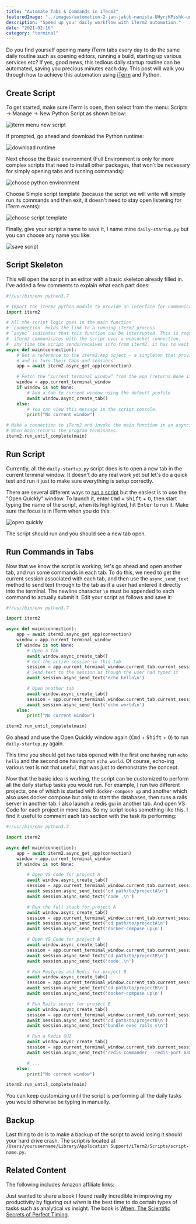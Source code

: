 ```yaml
---
title: "Automate Tabs & Commands in iTerm2"
featuredImage: "../images/automation-2-jan-jakub-nanista-UHyrjKPsshk-unsplash.jpg"
description: "Speed up your daily workflow with iTerm2 automation."
date: "2021-02-16"
category: "terminal"
---
```


Do you find yourself opening many iTerm tabs every day to do the same daily routine such as opening editors, running a build, starting up various services etc? If yes, good news, this tedious daily startup routine can be automated, saving you precious minutes each day. This post will walk you through how to achieve this automation using [iTerm](https://iterm2.com/) and Python.

## Create Script

To get started, make sure iTerm is open, then select from the menu: Scripts -> Manage -> New Python Script as shown below:

![iterm menu new script](../images/iterm-menu-new-script.png "iterm menu new script")

If prompted, go ahead and download the Python runtime:

![download runtime](../images/download-runtime.png "download runtime")

Next choose the Basic environment (Full Environment is only for more complex scripts that need to install other packages, that won't be necessary for simply opening tabs and running commands):

![choose python environment](../images/choose-python-env.png "choose python environment")

Choose Simple script template (because the script we will write will simply run its commands and then exit, it doesn't need to stay open listening for iTerm events):

![choose script template](../images/choose-script-template.png "choose script template")

Finally, give your script a name to save it, I name mine `daily-startup.py` but you can choose any name you like:

![save script](../images/save-script.png "save script")

## Script Skeleton

This will open the script in an editor with a basic skeleton already filled in. I've added a few comments to explain what each part does:

```python
#!/usr/bin/env python3.7

# Import the iterm2 python module to provide an interface for communicating with iTerm
import iterm2

# All the script logic goes in the main function
# `connection` holds the link to a running iTerm2 process
# `async` indicates that this function can be interrupted. This is required because
#  iTerm2 communicates with the script over a websocket connection,
#  any time the script sends/receives info from iterm2, it has to wait for a few milliseconds.
async def main(connection):
    # Get a reference to the iterm2.App object - a singleton that provides access to iTerm2’s windows,
    # and in turn their tabs and sessions.
    app = await iterm2.async_get_app(connection)

    # Fetch the “current terminal window” from the app (returns None if there is no current window)
    window = app.current_terminal_window
    if window is not None:
        # Add a tab to current window using the default profile
        await window.async_create_tab()
    else:
        # You can view this message in the script console.
        print("No current window")

# Make a connection to iTerm2 and invoke the main function in an asyncio event loop.
# When main returns the program terminates.
iterm2.run_until_complete(main)
```

## Run Script

Currently, all the `daily-startup.py` script does is to open a new tab in the current terminal window. It doesn't do any real work yet but let's do a quick test and run it just to make sure everything is setup correctly.

There are several different ways to [run a script](https://iterm2.com/python-api/tutorial/running.html) but the easiest is to use the "Open Quickly" window. To launch it, enter <kbd>Cmd</kbd> + <kbd>Shift</kbd> + <kbd>O</kbd>, then start typing the name of the script, when its highlighted, hit <kbd>Enter</kbd> to run it. Make sure the focus is in iTerm when you do this:

![open quickly](../images/open-quickly.png "open quickly")

The script should run and you should see a new tab open.

## Run Commands in Tabs

Now that we know the script is working, let's go ahead and open another tab, and run some commands in each tab. To do this, we need to get the current session associated with each tab, and then use the `async_send_text` method to send text through to the tab as if a user had entered it directly into the terminal. The newline character `\n` must be appended to each command to actually submit it. Edit your script as follows and save it:

```python
#!/usr/bin/env python3.7

import iterm2

async def main(connection):
    app = await iterm2.async_get_app(connection)
    window = app.current_terminal_window
    if window is not None:
        # Open a tab
        await window.async_create_tab()
        # Get the active session in this tab
        session = app.current_terminal_window.current_tab.current_session
        # Send text to the session as though the user had typed it
        await session.async_send_text('echo hello\n')

        # Open another tab
        await window.async_create_tab()
        session = app.current_terminal_window.current_tab.current_session
        await session.async_send_text('echo world\n')
    else:
        print("No current window")

iterm2.run_until_complete(main)
```

Go ahead and use the Open Quickly window again (<kbd>Cmd</kbd> + <kbd>Shift</kbd> + <kbd>O</kbd>) to run `daily-startup.py` again.

This time you should get two tabs opened with the first one having run `echo hello` and the second one having run `echo world`. Of course, echo-ing various text is not that useful, that was just to demonstrate the concept.

Now that the basic idea is working, the script can be customized to perform all the daily startup tasks you would run. For example, I run two different projects, one of which is started with `docker-compose up` and another which also uses docker compose but only to start the databases, then runs a rails server in another tab. I also launch a redis gui in another tab. And open VS Code for each project in more tabs. So my script looks something like this. I find it useful to comment each tab section with the task its performing:

```python
#!/usr/bin/env python3.7

import iterm2

async def main(connection):
    app = await iterm2.async_get_app(connection)
    window = app.current_terminal_window
    if window is not None:

        # Open VS Code for project A
        await window.async_create_tab()
        session = app.current_terminal_window.current_tab.current_session
        await session.async_send_text('cd path/to/projectA\n')
        await session.async_send_text('code .\n')

        # Run the full stack for project A
        await window.async_create_tab()
        session = app.current_terminal_window.current_tab.current_session
        await session.async_send_text('cd path/to/projectA\n')
        await session.async_send_text('docker-compose up\n')

        # Open VS Code for project B
        await window.async_create_tab()
        session = app.current_terminal_window.current_tab.current_session
        await session.async_send_text('cd path/to/projectB\n')
        await session.async_send_text('code .\n')

        # Run Postgres and Redis for project B
        await window.async_create_tab()
        session = app.current_terminal_window.current_tab.current_session
        await session.async_send_text('cd path/to/projectB\n')
        await session.async_send_text('docker-compose up\n')

        # Run Rails server for project B
        await window.async_create_tab()
        session = app.current_terminal_window.current_tab.current_session
        await session.async_send_text('cd path/to/projectB\n')
        await session.async_send_text('bundle exec rails s\n')

        # Run a Redis GUI
        await window.async_create_tab()
        session = app.current_terminal_window.current_tab.current_session
        await session.async_send_text('redis-commander --redis-port 6381 --redis-db 0\n')

        # ...
    else:
        print("No current window")

iterm2.run_until_complete(main)
```

You can keep customizing until the script is performing all the daily tasks you would otherwise be typing in manually.

## Backup

Last thing to do is to make a backup of the script to avoid losing it should your hard drive crash. The script is located at `/Users/yourusername/Library/Application Support/iTerm2/Scripts/script-name.py`.

## Related Content

The following includes Amazon affiliate links:

Just wanted to share a book I found really incredible in improving my productivity by figuring out *when* is the best time to do certain types of tasks such as analytical vs insight. The book is [When: The Scientific Secrets of Perfect Timing](https://amzn.to/32dBPF1).